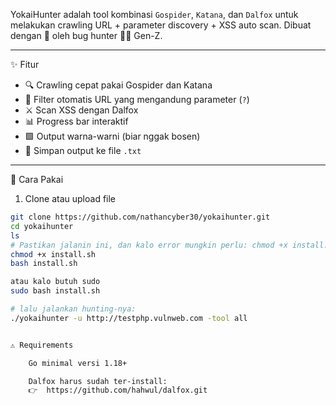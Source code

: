 YokaiHunter adalah tool kombinasi `Gospider`, `Katana`, dan `Dalfox` untuk melakukan crawling URL + parameter discovery + XSS auto scan. Dibuat dengan 💖 oleh bug hunter 👨‍💻 Gen-Z.

---

✨ Fitur
- 🔍 Crawling cepat pakai Gospider dan Katana
- 📎 Filter otomatis URL yang mengandung parameter (`?`)
- ⚔️ Scan XSS dengan Dalfox
- 📊 Progress bar interaktif
- 🟩 Output warna-warni (biar nggak bosen)
- 📁 Simpan output ke file `.txt`

---

🚀 Cara Pakai

 1. Clone atau upload file
```bash
git clone https://github.com/nathancyber30/yokaihunter.git
cd yokaihunter
ls
# Pastikan jalanin ini, dan kalo error mungkin perlu: chmod +x install.sh && sudo ./install.sh
chmod +x install.sh
bash install.sh

atau kalo butuh sudo
sudo bash install.sh 

# lalu jalankan hunting-nya:
./yokaihunter -u http://testphp.vulnweb.com -tool all


⚠️ Requirements

	Go minimal versi 1.18+

	Dalfox harus sudah ter-install:
	👉  https://github.com/hahwul/dalfox.git
